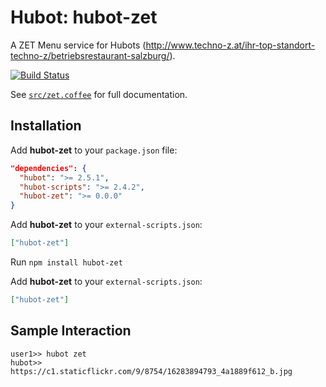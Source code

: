 # Hubot: hubot-zet

A ZET Menu service for Hubots (http://www.techno-z.at/ihr-top-standort-techno-z/betriebsrestaurant-salzburg/).

[![Build Status](https://travis-ci.org/jjasghar/hubot-zet.png?branch=master)](https://travis-ci.org/jjasghar/hubot-zet)

See [`src/zet.coffee`](src/zet.coffee) for full documentation.

## Installation

Add **hubot-zet** to your `package.json` file:

```json
"dependencies": {
  "hubot": ">= 2.5.1",
  "hubot-scripts": ">= 2.4.2",
  "hubot-zet": ">= 0.0.0"
}
```

Add **hubot-zet** to your `external-scripts.json`:

```json
["hubot-zet"]
```

Run `npm install hubot-zet`

Add **hubot-zet** to your `external-scripts.json`:

```json
["hubot-zet"]
```

## Sample Interaction

```
user1>> hubot zet
hubot>> https://c1.staticflickr.com/9/8754/16283894793_4a1889f612_b.jpg
```
